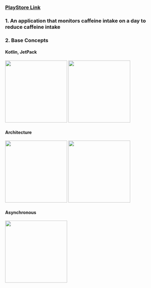 ### [PlayStore Link](https://play.google.com/store/apps/details?id=com.dnd.killcaffeine)
### 1. An application that monitors caffeine intake on a day to reduce caffeine intake

### 2. Base Concepts
  #### Kotlin, JetPack
  
  <p>
    <img src="https://user-images.githubusercontent.com/37705123/64320402-6b914680-cff9-11e9-9cec-5c8b028d7577.png" width="200">
  <img src="https://user-images.githubusercontent.com/37705123/64320399-6b914680-cff9-11e9-876d-b6dca8db288e.jpg" width="200">
  </p>
    
  #### Architecture
  <p>
  <img src="https://user-images.githubusercontent.com/37705123/64320403-6c29dd00-cff9-11e9-9fda-d522c588de88.png" width="200">
  <img src="https://user-images.githubusercontent.com/37705123/64320400-6b914680-cff9-11e9-8daf-0a63dbfed653.jpeg" width="200">
  </p>

  #### Asynchronous
  <p>
  <img src="https://user-images.githubusercontent.com/37705123/64320404-6c29dd00-cff9-11e9-8177-68809d81f4f0.png" width="200">
  </p>
